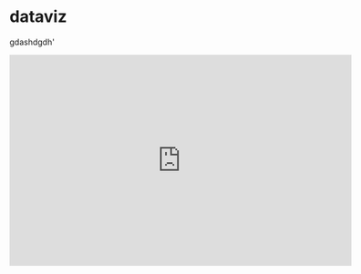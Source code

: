 # dataviz

gdashdgdh'

<iframe width="600" height="371" seamless frameborder="0" scrolling="no" src="https://docs.google.com/spreadsheets/d/1UpVz7oFeskU7aeVeSa74dJbzN9KPhjM6Ii3yUkuoELU/pubchart?oid=992207185&amp;format=interactive"></iframe>

